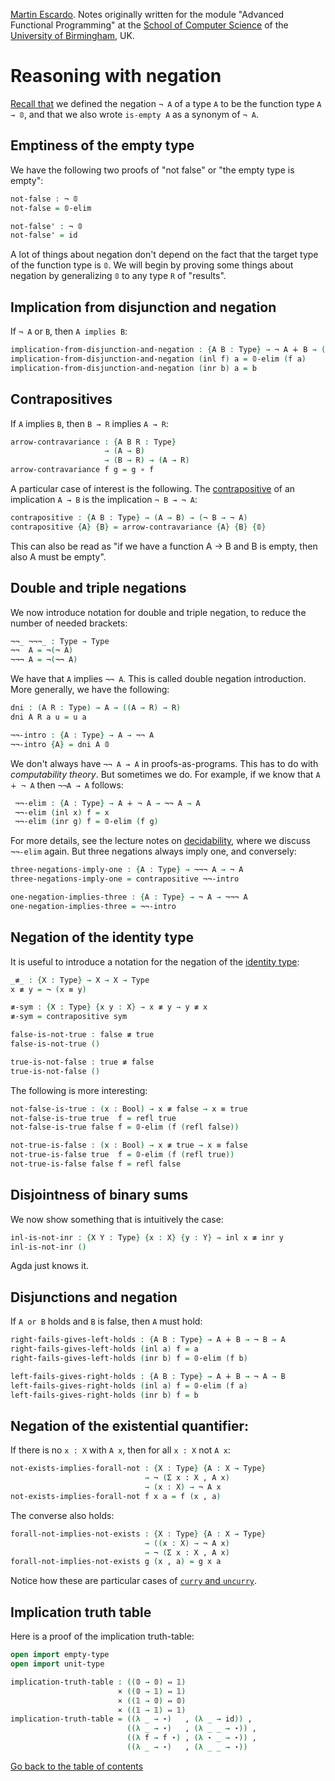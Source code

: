 
[Martin Escardo](Https://www.Cs.Bham.Ac.Uk/~mhe/).
Notes originally written for the module "Advanced Functional Programming"
at the [School of Computer Science](https://www.birmingham.ac.uk/schools/computer-science/index.aspx) of the [University of Birmingham](https://www.birmingham.ac.uk/index.aspx), UK.


<!--
```agda
{-# OPTIONS --without-K --safe #-}

module negation where

open import general-notation
open import prelude
```
-->
# Reasoning with negation

[Recall that](empty-type.lagda.md) we defined the negation `¬ A` of a type `A` to be the function type `A → 𝟘`,
and that we also wrote `is-empty A` as a synonym of `¬ A`.

## Emptiness of the empty type

We have the following two proofs of "not false" or "the empty type is empty":
```agda
not-false : ¬ 𝟘
not-false = 𝟘-elim

not-false' : ¬ 𝟘
not-false' = id
```
A lot of things about negation don't depend on the fact that the target type of the function type is `𝟘`. We will begin by proving some things about negation by generalizing `𝟘` to any type `R` of "results".

## Implication from disjunction and negation

If `¬ A` or `B`, then `A implies B`:
```agda
implication-from-disjunction-and-negation : {A B : Type} → ¬ A ∔ B → (A → B)
implication-from-disjunction-and-negation (inl f) a = 𝟘-elim (f a)
implication-from-disjunction-and-negation (inr b) a = b
```


## Contrapositives

If `A` implies `B`, then `B → R` implies `A → R`:
```agda
arrow-contravariance : {A B R : Type}
                     → (A → B)
                     → (B → R) → (A → R)
arrow-contravariance f g = g ∘ f
```
A particular case of interest is the following. The [contrapositive](https://en.wikipedia.org/wiki/Contraposition) of an implication `A → B` is the implication `¬ B → ¬ A`:
```agda
contrapositive : {A B : Type} → (A → B) → (¬ B → ¬ A)
contrapositive {A} {B} = arrow-contravariance {A} {B} {𝟘}
```
This can also be read as "if we have a function A → B and B is empty, then also A must be empty".

## Double and triple negations

We now introduce notation for double and triple negation, to reduce the number of needed brackets:

```agda
¬¬_ ¬¬¬_ : Type → Type
¬¬  A = ¬(¬ A)
¬¬¬ A = ¬(¬¬ A)
```
We have that `A` implies `¬¬ A`. This is called double negation introduction. More generally, we have the following:
```agda
dni : (A R : Type) → A → ((A → R) → R)
dni A R a u = u a

¬¬-intro : {A : Type} → A → ¬¬ A
¬¬-intro {A} = dni A 𝟘
```
We don't always have `¬¬ A → A` in proofs-as-programs. This has to do with *computability theory*. But sometimes we do. For example, if we know that `A ∔ ¬ A` then `¬¬A → A` follows:
<!--
```agda
private -- because it is defined elsewhere, and it is here for illustration only
```
-->
```agda
 ¬¬-elim : {A : Type} → A ∔ ¬ A → ¬¬ A → A
 ¬¬-elim (inl x) f = x
 ¬¬-elim (inr g) f = 𝟘-elim (f g)
```
For more details, see the lecture notes on [decidability](decidability.lagda.md), where we discuss `¬¬-elim` again.
But three negations always imply one, and conversely:
```agda
three-negations-imply-one : {A : Type} → ¬¬¬ A → ¬ A
three-negations-imply-one = contrapositive ¬¬-intro

one-negation-implies-three : {A : Type} → ¬ A → ¬¬¬ A
one-negation-implies-three = ¬¬-intro
```

## Negation of the identity type

It is useful to introduce a notation for the negation of the [identity type](identity-type.lagda.md):
```agda
_≢_ : {X : Type} → X → X → Type
x ≢ y = ¬ (x ≡ y)

≢-sym : {X : Type} {x y : X} → x ≢ y → y ≢ x
≢-sym = contrapositive sym

false-is-not-true : false ≢ true
false-is-not-true ()

true-is-not-false : true ≢ false
true-is-not-false ()
```
The following is more interesting:
```agda
not-false-is-true : (x : Bool) → x ≢ false → x ≡ true
not-false-is-true true  f = refl true
not-false-is-true false f = 𝟘-elim (f (refl false))

not-true-is-false : (x : Bool) → x ≢ true → x ≡ false
not-true-is-false true  f = 𝟘-elim (f (refl true))
not-true-is-false false f = refl false
```

## Disjointness of binary sums

We now show something that is intuitively the case:
```agda
inl-is-not-inr : {X Y : Type} {x : X} {y : Y} → inl x ≢ inr y
inl-is-not-inr ()
```
Agda just knows it.

## Disjunctions and negation

If  `A or B` holds and `B` is false, then `A` must hold:
```agda
right-fails-gives-left-holds : {A B : Type} → A ∔ B → ¬ B → A
right-fails-gives-left-holds (inl a) f = a
right-fails-gives-left-holds (inr b) f = 𝟘-elim (f b)

left-fails-gives-right-holds : {A B : Type} → A ∔ B → ¬ A → B
left-fails-gives-right-holds (inl a) f = 𝟘-elim (f a)
left-fails-gives-right-holds (inr b) f = b
```

## Negation of the existential quantifier:

If there is no `x : X` with `A x`, then for all `x : X` not `A x`:
```agda
not-exists-implies-forall-not : {X : Type} {A : X → Type}
                              → ¬ (Σ x ꞉ X , A x)
                              → (x : X) → ¬ A x
not-exists-implies-forall-not f x a = f (x , a)
```
The converse also holds:
```agda
forall-not-implies-not-exists : {X : Type} {A : X → Type}
                              → ((x : X) → ¬ A x)
                              → ¬ (Σ x ꞉ X , A x)
forall-not-implies-not-exists g (x , a) = g x a
```
Notice how these are particular cases of [`curry` and `uncurry`](https://en.wikipedia.org/wiki/Currying).

## Implication truth table

Here is a proof of the implication truth-table:
```agda
open import empty-type
open import unit-type

implication-truth-table : ((𝟘 → 𝟘) ⇔ 𝟙)
                        × ((𝟘 → 𝟙) ⇔ 𝟙)
                        × ((𝟙 → 𝟘) ⇔ 𝟘)
                        × ((𝟙 → 𝟙) ⇔ 𝟙)
implication-truth-table = ((λ _ → ⋆)   , (λ _ → id)) ,
                          ((λ _ → ⋆)   , (λ _ _ → ⋆)) ,
                          ((λ f → f ⋆) , (λ ⋆ _ → ⋆)) ,
                          ((λ _ → ⋆)   , (λ _ _ → ⋆))
```

[Go back to the table of contents](https://martinescardo.github.io/HoTTEST-Summer-School/)
